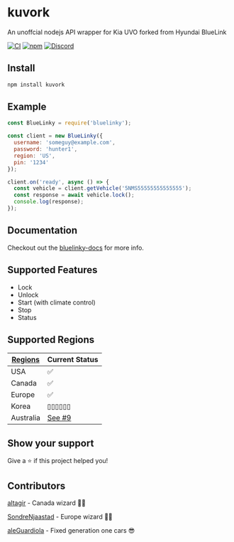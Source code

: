 # kuvork

An unoffcial nodejs API wrapper for Kia UVO forked from Hyundai BlueLink 

[![CI](https://img.shields.io/circleci/build/github/Hacksore/bluelinky.svg)](https://circleci.com/gh/Hacksore/bluelinky/tree/master)
[![npm](https://img.shields.io/npm/v/bluelinky.svg)](https://www.npmjs.com/package/bluelinky)
[![Discord](https://img.shields.io/discord/652755205041029120)](https://discord.gg/HwnG8sY)

## Install
```sh
npm install kuvork
```

## Example
```javascript
const BlueLinky = require('bluelinky');

const client = new BlueLinky({
  username: 'someguy@example.com',
  password: 'hunter1',
  region: 'US',
  pin: '1234'
});

client.on('ready', async () => {
  const vehicle = client.getVehicle('5NMS55555555555555');
  const response = await vehicle.lock();
  console.log(response);
});

```

## Documentation
Checkout out the [bluelinky-docs](https://hacksore.github.io/bluelinky-docs/) for more info.

## Supported Features
- Lock
- Unlock
- Start (with climate control)
- Stop
- Status

## Supported Regions
| [Regions](https://github.com/Hacksore/bluelinky/wiki/Regions) | Current Status |
|-----------|--------------|
| USA       | ✅      |
| Canada    | ✅      |
| Europe    | ✅      |
| Korea     | ▯▯▯▯▯▯  |
| Australia | [See #9](https://github.com/Hacksore/bluelinky/issues/9)  |

## Show your support

Give a ⭐️ if this project helped you!

## Contributors

[altagir](https://github.com/altagir) - Canada wizard 🧙‍♂️

[SondreNjaastad](https://github.com/SondreNjaastad) - Europe wizard 🧙‍♂️

[aleGuardiola](https://github.com/aleGuardiola) - Fixed generation one cars 😎
